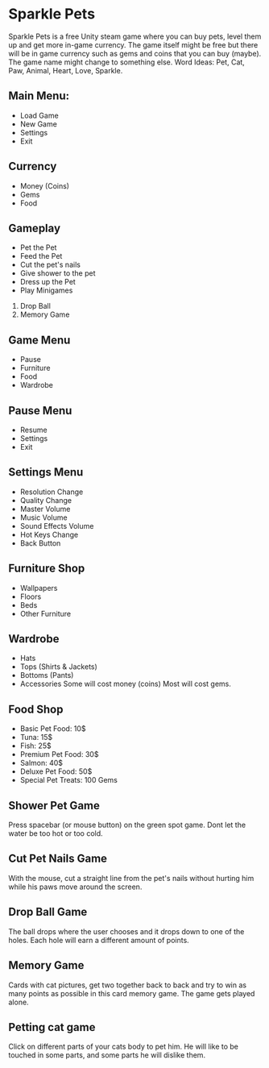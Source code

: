 # Sparkle Pets
Sparkle Pets is a free Unity steam game where you can buy pets, level them up and get more in-game currency. 
The game itself might be free but there will be in game currency such as gems and coins that you can buy (maybe).
The game name might change to something else.
Word Ideas: Pet, Cat, Paw, Animal, Heart, Love, Sparkle.

## Main Menu:
* Load Game
* New Game
* Settings
* Exit

## Currency
* Money (Coins)
* Gems
* Food

## Gameplay
* Pet the Pet
* Feed the Pet
* Cut the pet's nails
* Give shower to the pet
* Dress up the Pet
* Play Minigames
1. Drop Ball
2. Memory Game

## Game Menu
* Pause
* Furniture
* Food
* Wardrobe

## Pause Menu
* Resume
* Settings
* Exit

## Settings Menu
* Resolution Change
* Quality Change
* Master Volume
* Music Volume
* Sound Effects Volume
* Hot Keys Change
* Back Button

## Furniture Shop
* Wallpapers
* Floors
* Beds
* Other Furniture

## Wardrobe
* Hats
* Tops (Shirts & Jackets)
* Bottoms (Pants)
* Accessories
Some will cost money (coins)
Most will cost gems.

## Food Shop
* Basic Pet Food: 10$
* Tuna: 15$
* Fish: 25$
* Premium Pet Food: 30$
* Salmon: 40$
* Deluxe Pet Food: 50$
* Special Pet Treats: 100 Gems

## Shower Pet Game
Press spacebar (or mouse button) on the green spot game. Dont let the water be too hot or too cold.

## Cut Pet Nails Game
With the mouse, cut a straight line from the pet's nails without hurting him while his paws move around the screen.

## Drop Ball Game
The ball drops where the user chooses and it drops down to one of the holes. Each hole will earn a different amount of points.

## Memory Game
Cards with cat pictures, get two together back to back and try to win as many points as possible in this card memory game. The game gets played alone.

## Petting cat game
Click on different parts of your cats body to pet him. He will like to be touched in some parts, and some parts he will dislike them.
